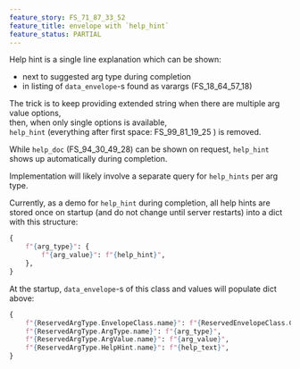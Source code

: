 ```yaml
---
feature_story: FS_71_87_33_52
feature_title: envelope with `help_hint`
feature_status: PARTIAL
---
```


Help hint is a single line explanation which can be shown:
*   next to suggested arg type during completion
*   in listing of `data_envelope`-s found as varargs (FS_18_64_57_18)

The trick is to keep providing extended string when there are multiple arg value options,<br/>
then, when only single options is available,<br/>
`help_hint` (everything after first space: FS_99_81_19_25 ) is removed.

While `help_doc` (FS_94_30_49_28) can be shown on request,
`help_hint` shows up automatically during completion.

Implementation will likely involve a separate query
for `help_hints` per arg type.

Currently, as a demo for `help_hint` during completion,
all help hints are stored once on startup (and do not change until server restarts)
into a dict with this structure:

```python
{
    f"{arg_type}": {
        f"{arg_value}": f"{help_hint}",
    },
}
```

At the startup, `data_envelope`-s of this class and values will populate dict above:

```python
{
    f"{ReservedArgType.EnvelopeClass.name}": f"{ReservedEnvelopeClass.ClassHelp.name}",
    f"{ReservedArgType.ArgType.name}": f"{arg_type}",
    f"{ReservedArgType.ArgValue.name}": f"{arg_value}",
    f"{ReservedArgType.HelpHint.name}": f"{help_text}",
}
```

